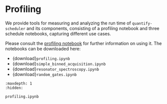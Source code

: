 # Profiling

We provide tools for measuring and analyzing the run time of `quantify-scheduler` and its components, consisting of a profiling notebook and three schedule notebooks, capturing different use cases. 

Please consult the [profiling notebook](profiling.ipynb) for further information on using it. The notebooks can be downloaded here:
- {download}`profiling.ipynb`
- {download}`simple_binned_acquisition.ipynb`
- {download}`resonator_spectroscopy.ipynb`
- {download}`random_gates.ipynb`

```{toctree}
:maxdepth: 1
:hidden:

profiling.ipynb
```

